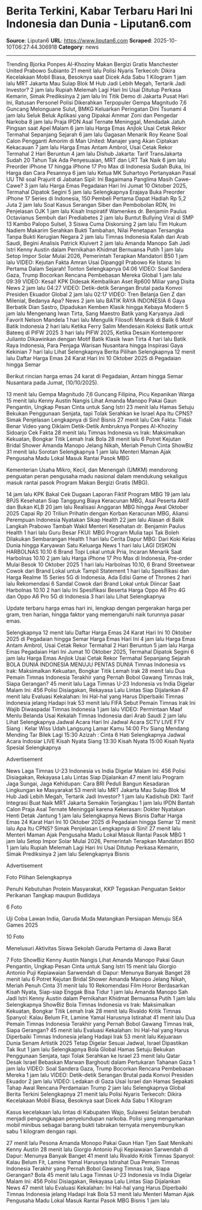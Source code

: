 # Berita Terkini, Kabar Terbaru Hari Ini Indonesia dan Dunia - Liputan6.com

**Source**: Liputan6
**URL**: https://www.liputan6.com
**Scraped**: 2025-10-10T06:27:44.306918
**Category**: news

---

Trending
Bjorka
Ponpes Al-Khoziny
Makan Bergizi Gratis
Manchester United
Prabowo Subianto
21 menit lalu
Polisi Nyaris Terkecoh: Dikira Kecelakaan Mobil Biasa, Besoknya saat Dicek Ada Sabu 1 Kilogram
1 jam lalu
MRT Jakarta Mau Sulap Blok M Hub Jadi Lebih Megah, Tertarik Jadi Investor?
2 jam lalu
Rupiah Melemah Lagi Hari Ini Usai Ditutup Perkasa Kemarin, Simak Prediksinya
2 jam lalu
Ini Titik Demo di Jakarta Pusat Hari Ini, Ratusan Personel Polisi Dikerahkan
Terpopuler
Gempa Magnitudo 7,6 Guncang Melonguane Sulut, BMKG Keluarkan Peringatan Dini Tsunami
4 jam lalu
Seluk Beluk Aplikasi yang Dipakai Ammar Zoni dan Pengedar Narkoba
8 jam lalu
Praja IPDN Asal Ternate Meninggal, Mendadak Jatuh Pingsan saat Apel Malam
6 jam lalu
Harga Emas Anjlok Usai Cetak Rekor Termahal Sepanjang Sejarah
6 jam lalu
Gagasan Menarik Roy Keane Soal Calon Pengganti Amorim di Man United: Manajer yang Akan Ciptakan Kekacauan
7 jam lalu
Harga Emas Antam Ambrol, Usai Cetak Rekor Termahal 2 Hari Beruntun
4 jam lalu
Dishub Jakarta: Tarif TransJakarta Sudah 20 Tahun Tak Ada Penyesuaian, MRT dan LRT Tak Naik
6 jam lalu
Preorder iPhone 17 hingga iPhone 17 Pro Max di Indonesia Sudah Buka, Ini Harga dan Cara Pesannya
6 jam lalu
Ketua MK Suhartoyo Pertanyakan Pasal UU TNI soal Prajurit di Jabatan Sipil: Ini Bagaimana Panglima Masih Cawe-Cawe?
3 jam lalu
Harga Emas Pegadaian Hari Ini Jumat 10 Oktober 2025, Termahal Dipatok Segini
5 jam lalu
Selengkapnya
Erajaya Buka Preorder iPhone 17 Series di Indonesia, 150 Pembeli Pertama Dapat Hadiah Rp 5,2 Juta
2 jam lalu
Soal Kasus Serangan Siber dan Pembobolan RDN, Ini Penjelasan OJK
1 jam lalu
Kisah Inspiratif Wamenkes dr. Benjamin Paulus Octavianus Sembuh dari Prediabetes
2 jam lalu
Buntut Bullying Viral di SMP 13 Kambo Palopo Sulsel, 3 Siswa Cuma Diskorsing
2 jam lalu
Tim Hukum Nadiem Makarim Serahkan Bukti Tambahan, Nilai Penetapan Tersangka Tanpa Bukti Kerugian Negara
2 jam lalu
Timnas Indonesia Kalah dari Arab Saudi, Begini Analisis Patrick Kluivert
2 jam lalu
Amanda Manopo Sah Jadi Istri Kenny Austin dalam Pernikahan Khidmat Bernuansa Putih
1 jam lalu
Setop Impor Solar Mulai 2026, Pemerintah Terapkan Mandatori B50
1 jam lalu
VIDEO: Kejutan Fakta Amran Usai Dipanggil Prabowo Ke Istana: Ini Pertama Dalam Sejarah!
Tonton Selengkapnya
04:06
VIDEO: Soal Sandera Gaza, Trump Bocorkan Rencana Pembebasan Mereka
Global
1 jam lalu
09:39
VIDEO: Kesal! KPK Didesak Kembalikan Aset Rp600 Miliar yang Disita
News
2 jam lalu
04:27
VIDEO: Detik-detik Serangan Brutal pada Konvoi Presiden Ekuador
Global
2 jam lalu
02:17
VIDEO: Tren Belanja Gen Z dan Milenial, Bedanya Apa?
News
2 jam lalu
BATIK RAYA INDONESIA
6 Gaya Berbatik Dian Sastro, Dipadukan Kemben Klasik hingga Kebaya Modern
5 jam lalu
Mengenang Iwan Tirta, Sang Maestro Batik yang Karyanya Jadi Favorit Nelson Mandela
1 hari lalu
Mengulik Filosofi Menarik di Balik 6 Motif Batik Indonesia
2 hari lalu
Ketika Ferry Salim Mendesain Koleksi Batik untuk Bateeq di PIFW 2025
3 hari lalu
PIFW 2025, Ketika Desain Kontemporer Julianto Dikawinkan dengan Motif Batik Klasik Iwan Tirta
4 hari lalu
Batik Raya Indonesia, Para Penjaga Warisan Nusantara hingga Inspirasi Gaya Kekinian
7 hari lalu
Lihat Selengkapnya
Berita Pilihan
Selengkapnya
12 menit lalu
Daftar Harga Emas 24 Karat Hari Ini 10 Oktober 2025 di Pegadaian hingga Semar

Berikut rincian harga emas 24 karat di Pegadaian, Antam hingga Semar Nusantara pada Jumat, (10/10/2025).

13 menit lalu
Gempa Magnitudo 7,6 Guncang Filipina, Picu Kepanikan Warga
15 menit lalu
Kenny Austin Nangis Lihat Amanda Manopo Pakai Gaun Pengantin, Ungkap Pesan Cinta untuk Sang Istri
23 menit lalu
Hamas Setuju Bekukan Penggunaan Senjata, tapi Tolak Serahkan ke Israel
Apa Itu CPNS? Simak Penjelasan Lengkapnya di Sini!
Bisnis
27 menit lalu
Cek Fakta: Tidak Benar Video yang Diklaim Detik-Detik Ambruknya Ponpes Al-Khoziny Sidoarjo
Cek Fakta
28 menit lalu
Timnas Indonesia vs Irak: Maksimalkan Kekuatan, Bongkar Titik Lemah Irak
Bola
28 menit lalu
6 Potret Kejutan Bridal Shower Amanda Manopo Jelang Nikah, Meriah Penuh Cinta
ShowBiz
31 menit lalu
Sorotan
Selengkapnya
1 jam lalu
Menteri Maman Ajak Pengusaha Madu Lokal Masuk Rantai Pasok MBG

Kementerian Usaha Mikro, Kecil, dan Menengah (UMKM) mendorong penguatan peran pengusaha madu nasional dalam mendukung sekaligus masuk rantai pasok Program Makan Bergizi Gratis (MBG).

14 jam lalu
KPK Bakal Cek Dugaan Laporan Fiktif Program MBG
19 jam lalu
BPJS Kesehatan Siap Tanggung Biaya Keracunan MBG, Asal Peserta Aktif dan Bukan KLB
20 jam lalu
Realisasi Anggaran MBG hingga Awal Oktober 2025 Capai Rp 20 Triliun
Prihatin dengan Korban Keracunan MBG, Aliansi Perempuan Indonesia Nyatakan Sikap
Health
22 jam lalu
Alasan di Balik Langkah Prabowo Tambah Wakil Menteri Kesehatan dr. Benjamin Paulus
Health
1 hari lalu
Guru Besar FKUI: MBG Program Mulia tapi Tak Boleh Dilakukan Sembarangan
Health
1 hari lalu
Cerita Dapur MBG: Dari Koki Kelas Dunia hingga Karyawan Satu Keluarga
News
1 hari lalu
LAGI DISKON HARBOLNAS 10.10
6 Brand Topi Lokal untuk Pria, Incaran Menarik Saat Harbolnas 10.10
2 jam lalu
Harga iPhone 17 Pro Max di Indonesia, Pre-order Mulai Besok 10 Oktober 2025
1 hari lalu
Harbolnas 10.10, 6 Brand Streetwear Cowok dari Brand Lokal untuk Tampil Statement
1 hari lalu
Spesifikasi dan Harga Realme 15 Series 5G di Indonesia, Ada Edisi Game of Thrones
2 hari lalu
Rekomendasi 6 Sandal Cowok dari Brand Lokal untuk Diincar Saat Harbolnas 10.10
2 hari lalu
Ini Spesifikasi Beserta Harga Oppo A6 Pro 4G dan Oppo A6 Pro 5G di Indonesia
3 hari lalu
Lihat Selengkapnya

Update terbaru harga emas hari ini, lengkap dengan pergerakan harga per gram, tren harian, hingga faktor yang memengaruhi naik turunnya pasar emas.

Selengkapnya
12 menit lalu
Daftar Harga Emas 24 Karat Hari Ini 10 Oktober 2025 di Pegadaian hingga Semar
Harga Emas Hari Ini
4 jam lalu
Harga Emas Antam Ambrol, Usai Cetak Rekor Termahal 2 Hari Beruntun
5 jam lalu
Harga Emas Pegadaian Hari Ini Jumat 10 Oktober 2025, Termahal Dipatok Segini
6 jam lalu
Harga Emas Anjlok Usai Cetak Rekor Termahal Sepanjang Sejarah
BOLA DUNIA INDONESIA MENUJU PENTAS DUNIA
Timnas Indonesia vs Irak: Maksimalkan Kekuatan, Bongkar Titik Lemah Irak
28 menit lalu
Dua Pemain Timnas Indonesia Terakhir yang Pernah Bobol Gawang Timnas Irak, Siapa Gerangan?
45 menit lalu
Laga Timnas U-23 Indonesia vs India Digelar Malam Ini: 456 Polisi Disiagakan, Rekayasa Lalu Lintas Siap Dijalankan
47 menit lalu
Evaluasi Kekalahan: Ini Hal-hal yang Harus Diperbaiki Timnas Indonesia jelang Hadapi Irak
53 menit lalu
FIFA Sebut Pemain Timnas Irak Ini Wajib Diwaspadai Timnas Indonesia
1 jam lalu
VIDEO: Permintaan Maaf Menlu Belanda Usai Kekalah Timnas Indonesia dari Arab Saudi
2 jam lalu
Lihat Selengkapnya
Jadwal Acara Hari Ini
Jadwal Acara SCTV
LIVE
FTV Siang : Kelar Wiss Udah Langsung Lamar Kamu
14:00
Ftv Siang Mendang Mending Tar Bilek Lagi
15:30
Azizah : Cinta 6 Hati
Selengkapnya
Jadwal Acara Indosiar
LIVE
Kisah Nyata Siang
13:30
Kisah Nyata
15:00
Kisah Nyata Spesial
Selengkapnya

Advertisement

News
Laga Timnas U-23 Indonesia vs India Digelar Malam Ini: 456 Polisi Disiagakan, Rekayasa Lalu Lintas Siap Dijalankan
47 menit lalu
Program Jaga Sungai, Jaga Kehidupan: Cara BRI Peduli Bangun Kesadaran Lingkungan ke Masyarakat
53 menit lalu
MRT Jakarta Mau Sulap Blok M Hub Jadi Lebih Megah, Tertarik Jadi Investor?
1 jam lalu
Kadishub DKI: Tarif Integrasi Buat Naik MRT Jakarta Semakin Terjangkau
1 jam lalu
IPDN Bantah Calon Praja Asal Ternate Meninggal karena Kekerasan: Dokter Nyatakan Henti Detak Jantung
1 jam lalu
Selengkapnya News
Bisnis
Daftar Harga Emas 24 Karat Hari Ini 10 Oktober 2025 di Pegadaian hingga Semar
12 menit lalu
Apa Itu CPNS? Simak Penjelasan Lengkapnya di Sini!
27 menit lalu
Menteri Maman Ajak Pengusaha Madu Lokal Masuk Rantai Pasok MBG
1 jam lalu
Setop Impor Solar Mulai 2026, Pemerintah Terapkan Mandatori B50
1 jam lalu
Rupiah Melemah Lagi Hari Ini Usai Ditutup Perkasa Kemarin, Simak Prediksinya
2 jam lalu
Selengkapnya Bisnis

Advertisement

Foto Pilihan
Selengkapnya

Penuhi Kebutuhan Protein Masyarakat, KKP Tegaskan Penguatan Sektor Perikanan Tangkap maupun Budidaya

6 Foto

Uji Coba Lawan India, Garuda Muda Matangkan Persiapan Menuju SEA Games 2025

10 Foto

Menelusuri Aktivitas Siswa Sekolah Garuda Pertama di Jawa Barat

7 Foto
ShowBiz
Kenny Austin Nangis Lihat Amanda Manopo Pakai Gaun Pengantin, Ungkap Pesan Cinta untuk Sang Istri
15 menit lalu
Giorgio Antonio Puji Kepiawaian Sarwendah di Dapur: Menunya Banyak Banget
28 menit lalu
6 Potret Kejutan Bridal Shower Amanda Manopo Jelang Nikah, Meriah Penuh Cinta
31 menit lalu
10 Rekomendasi Film Horor Berdasarkan Kisah Nyata, Siap-siap Enggak Bisa Tidur
1 jam lalu
Amanda Manopo Sah Jadi Istri Kenny Austin dalam Pernikahan Khidmat Bernuansa Putih
1 jam lalu
Selengkapnya ShowBiz
Bola
Timnas Indonesia vs Irak: Maksimalkan Kekuatan, Bongkar Titik Lemah Irak
28 menit lalu
Rivaldo Kritik Timnas Spanyol: Kalau Belum Fit, Lamine Yamal Harusnya Istirahat
41 menit lalu
Dua Pemain Timnas Indonesia Terakhir yang Pernah Bobol Gawang Timnas Irak, Siapa Gerangan?
45 menit lalu
Evaluasi Kekalahan: Ini Hal-hal yang Harus Diperbaiki Timnas Indonesia jelang Hadapi Irak
53 menit lalu
Kejuaraan Dunia Senam Artistik 2025 Tetap Digelar Sesuai Jadwal, Israel Dipastikan Tak Ikut
1 jam lalu
Selengkapnya Bola
Global
Hamas Setuju Bekukan Penggunaan Senjata, tapi Tolak Serahkan ke Israel
23 menit lalu
Qatar Desak Israel Bebaskan Marwan Barghouti dalam Pertukaran Tahanan Gaza
1 jam lalu
VIDEO: Soal Sandera Gaza, Trump Bocorkan Rencana Pembebasan Mereka
1 jam lalu
VIDEO: Detik-detik Serangan Brutal pada Konvoi Presiden Ekuador
2 jam lalu
VIDEO: Ledakan di Gaza Usai Israel dan Hamas Sepakati Tahap Awal Rencana Perdamaian Trump
2 jam lalu
Selengkapnya Global
Berita Terkini
Selengkapnya
21 menit lalu
Polisi Nyaris Terkecoh: Dikira Kecelakaan Mobil Biasa, Besoknya saat Dicek Ada Sabu 1 Kilogram

Kasus kecelakaan lalu lintas di Kabupaten Wajo, Sulawesi Selatan berubah menjadi pengungkapan penyelundupan narkoba. Polisi yang mengamankan mobil minibus sebagai barang bukti tabrakan ternyata menyembunyikan sabu 1 kilogram dengan rapi.

27 menit lalu
Pesona Amanda Monopo Pakai Gaun Hian Tjen Saat Menikahi Kenny Austin
28 menit lalu
Giorgio Antonio Puji Kepiawaian Sarwendah di Dapur: Menunya Banyak Banget
41 menit lalu
Rivaldo Kritik Timnas Spanyol: Kalau Belum Fit, Lamine Yamal Harusnya Istirahat
Dua Pemain Timnas Indonesia Terakhir yang Pernah Bobol Gawang Timnas Irak, Siapa Gerangan?
Bola
45 menit lalu
Laga Timnas U-23 Indonesia vs India Digelar Malam Ini: 456 Polisi Disiagakan, Rekayasa Lalu Lintas Siap Dijalankan
News
47 menit lalu
Evaluasi Kekalahan: Ini Hal-hal yang Harus Diperbaiki Timnas Indonesia jelang Hadapi Irak
Bola
53 menit lalu
Menteri Maman Ajak Pengusaha Madu Lokal Masuk Rantai Pasok MBG
Bisnis
1 jam lalu

